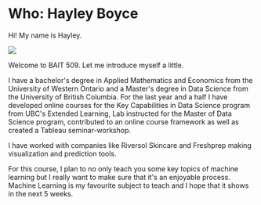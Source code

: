 # Who: Hayley Boyce

Hi! My name is Hayley. 

![](../imgs/hi.png)


Welcome to BAIT 509. Let me introduce myself a little. 

I have a bachelor's degree in Applied Mathematics and Economics from the University of Western Ontario and a Master's degree in Data Science from the University of British Columbia. For the last year and a half I have developed online courses for the Key Capabilities in Data Science program from UBC's Extended Learning, Lab instructed for the Master of Data Science program, contributed to an online course framework as well as created a Tableau seminar-workshop. 

I have worked with companies like Riversol Skincare and Freshprep making visualization and prediction tools. 

For this course, I plan to no only teach you some key topics of machine learning but I really want to make sure that it's an enjoyable process. Machine Learning is my favourite subject to teach and I hope that it shows in the next 5 weeks. 

